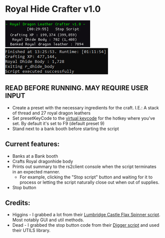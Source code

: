 # Royal Hide Crafter v1.0
<link href="/CSS/Scripts/style.css" rel="stylesheet"/>

<img src="gui.PNG"> <img src="summary_output.PNG">


## READ BEFORE RUNNING. MAY REQUIRE USER INPUT
- Create a preset with the necessary ingredients for the craft. I.E.: A stack of thread and 27 royal dragon leathers
- Set presetKeyCode to the [virtual keycode](https://learn.microsoft.com/en-us/windows/win32/inputdev/virtual-key-codes) for the hotkey where you've set. By default it's set to F9 (default preset 9)
- Stand next to a bank booth before starting the script

## Current features:
-  Banks at a Bank booth
- Crafts Royal dragonhide body
- Prints out summary to the rs2client console when the script terminates in an expected manner. 
  - For example, clicking the "Stop script" button and waiting for it to process  or letting the script naturally close out when out of supplies.
- Stop button

## Credits:
- Higgins - I grabbed a lot from their [Lumbridge Castle Flax Spinner script](https://github.com/higgins-dotcom/lua-scripts/blob/main/LumbridgeFlaxSpinner.lua). Most notably GUI and util methods.
- Dead - I grabbed the stop button code from their [Digger script](https://me.deadcod.es/dead-digger) and used their UTILS library.  
